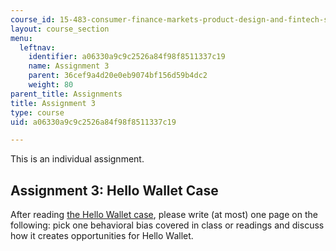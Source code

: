 ```yaml
---
course_id: 15-483-consumer-finance-markets-product-design-and-fintech-spring-2018
layout: course_section
menu:
  leftnav:
    identifier: a06330a9c9c2526a84f98f8511337c19
    name: Assignment 3
    parent: 36cef9a4d20e0eb9074bf156d59b4dc2
    weight: 80
parent_title: Assignments
title: Assignment 3
type: course
uid: a06330a9c9c2526a84f98f8511337c19

---
```


This is an individual assignment.

Assignment 3: Hello Wallet Case
-------------------------------

After reading [the Hello Wallet case](https://hbr.org/product/hellowallet/F275-PDF-ENG), please write (at most) one page on the following: pick one behavioral bias covered in class or readings and discuss how it creates opportunities for Hello Wallet.